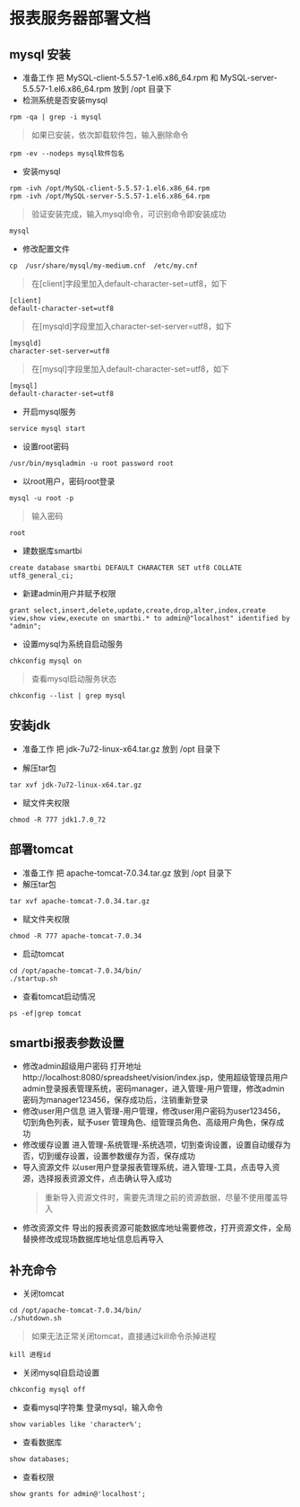 # 报表服务器部署文档

## mysql 安装
- 准备工作
把 MySQL-client-5.5.57-1.el6.x86_64.rpm 和 MySQL-server-5.5.57-1.el6.x86_64.rpm 放到 /opt 目录下
- 检测系统是否安装mysql
```
rpm -qa | grep -i mysql
```
> 如果已安装，依次卸载软件包，输入删除命令
```
rpm -ev --nodeps mysql软件包名
```
- 安装mysql
```
rpm -ivh /opt/MySQL-client-5.5.57-1.el6.x86_64.rpm
rpm -ivh /opt/MySQL-server-5.5.57-1.el6.x86_64.rpm
```
> 验证安装完成，输入mysql命令，可识别命令即安装成功
```
mysql
```
- 修改配置文件
```
cp  /usr/share/mysql/my-medium.cnf  /etc/my.cnf
```
> 在[client]字段里加入default-character-set=utf8，如下
```
[client]
default-character-set=utf8
```
> 在[mysqld]字段里加入character-set-server=utf8，如下
```
[mysqld]
character-set-server=utf8
```
> 在[mysql]字段里加入default-character-set=utf8，如下
```
[mysql]
default-character-set=utf8
```
- 开启mysql服务
```
service mysql start
```
- 设置root密码
```
/usr/bin/mysqladmin -u root password root
```
- 以root用户，密码root登录
```
mysql -u root -p
```
> 输入密码
```
root
```
- 建数据库smartbi
```
create database smartbi DEFAULT CHARACTER SET utf8 COLLATE utf8_general_ci;
```
- 新建admin用户并赋予权限
```
grant select,insert,delete,update,create,drop,alter,index,create view,show view,execute on smartbi.* to admin@"localhost" identified by "admin";
```

- 设置mysql为系统自启动服务
```
chkconfig mysql on
```
> 查看mysql启动服务状态
```
chkconfig --list | grep mysql
```

## 安装jdk
- 准备工作
把 jdk-7u72-linux-x64.tar.gz 放到 /opt 目录下

- 解压tar包
```
tar xvf jdk-7u72-linux-x64.tar.gz
```
- 赋文件夹权限
```
chmod -R 777 jdk1.7.0_72
```

## 部署tomcat
- 准备工作
把 apache-tomcat-7.0.34.tar.gz 放到 /opt 目录下
- 解压tar包
```
tar xvf apache-tomcat-7.0.34.tar.gz
```
- 赋文件夹权限
```
chmod -R 777 apache-tomcat-7.0.34
```
- 启动tomcat
```
cd /opt/apache-tomcat-7.0.34/bin/
./startup.sh
```
- 查看tomcat启动情况
```
ps -ef|grep tomcat
```
## smartbi报表参数设置
- 修改admin超级用户密码
  打开地址 http://localhost:8080/spreadsheet/vision/index.jsp，使用超级管理员用户admin登录报表管理系统，密码manager，进入管理-用户管理，修改admin密码为manager123456，保存成功后，注销重新登录
- 修改user用户信息
  进入管理-用户管理，修改user用户密码为user123456，切到角色列表，赋予user 管理角色、组管理员角色、高级用户角色，保存成功
- 修改缓存设置
  进入管理-系统管理-系统选项，切到查询设置，设置自动缓存为否，切到缓存设置，设置参数缓存为否，保存成功
- 导入资源文件
  以user用户登录报表管理系统，进入管理-工具，点击导入资源，选择报表资源文件，点击确认导入成功
  > 重新导入资源文件时，需要先清理之前的资源数据，尽量不使用覆盖导入
- 修改资源文件
  导出的报表资源可能数据库地址需要修改，打开资源文件，全局替换修改成现场数据库地址信息后再导入

## 补充命令
- 关闭tomcat
```
cd /opt/apache-tomcat-7.0.34/bin/
./shutdown.sh
```
> 如果无法正常关闭tomcat，直接通过kill命令杀掉进程
```
kill 进程id
```
- 关闭mysql自启动设置
```
chkconfig mysql off
```
- 查看mysql字符集
登录mysql，输入命令
```
show variables like 'character%';
```
- 查看数据库
```
show databases;
```
- 查看权限
```
show grants for admin@'localhost';
```
